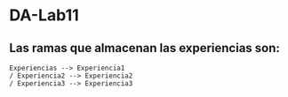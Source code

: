 # DA-Lab11

## Las ramas que almacenan las experiencias son:

```
Experiencias --> Experiencia1
/ Experiencia2 --> Experiencia2
/ Experiencia3 --> Experiencia3
```

